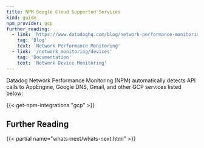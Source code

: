 ```yaml
---
title: NPM Google Cloud Supported Services
kind: guide
npm_provider: gcp
further_reading:
  - link: 'https://www.datadoghq.com/blog/network-performance-monitoring'
    tag: 'Blog'
    text: 'Network Performance Monitoring'
  - link: '/network_monitoring/devices'
    tag: 'Documentation'
    text: 'Network Device Monitoring'
---
```


Datadog Network Performance Monitoring (NPM) automatically detects API calls to AppEngine, Google DNS, Gmail, and other GCP services listed below:

{{< get-npm-integrations "gcp" >}}

## Further Reading

{{< partial name="whats-next/whats-next.html" >}}
